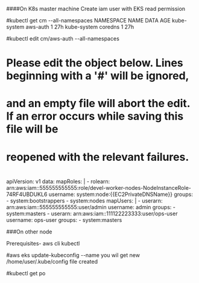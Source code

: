 
####On K8s master machine
Create iam user with EKS read permission

#kubectl get cm --all-namespaces
NAMESPACE     NAME                                 DATA   AGE
kube-system   aws-auth                             1      27h
kube-system   coredns                              1      27h


#kubectl edit cm/aws-auth --all-namespaces


# Please edit the object below. Lines beginning with a '#' will be ignored,
# and an empty file will abort the edit. If an error occurs while saving this file will be
# reopened with the relevant failures.
#
apiVersion: v1
data:
  mapRoles: |
    - rolearn: arn:aws:iam::555555555555:role/devel-worker-nodes-NodeInstanceRole-74RF4UBDUKL6
      username: system:node:{{EC2PrivateDNSName}}
      groups:
        - system:bootstrappers
        - system:nodes
  mapUsers: |
    - userarn: arn:aws:iam::555555555555:user/admin
      username: admin
      groups:
        - system:masters
    - userarn: arn:aws:iam::111122223333:user/ops-user
      username: ops-user
      groups:
        - system:masters


###On other node

Prerequisites-
aws cli
kubectl



#aws eks update-kubeconfig --name  <cluster-name>
you wil get new /home/user/.kube/config file created

#kubectl get po



